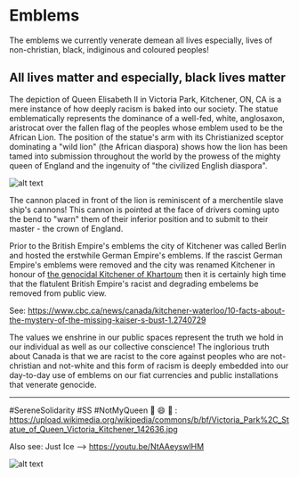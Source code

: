 # Emblems
The emblems we currently venerate demean all lives especially, lives of non-christian, black, indiginous and coloured peoples!

## All lives matter and especially, black lives matter

The depiction of Queen Elisabeth II in Victoria Park, Kitchener, ON, CA is a mere instance of how deeply racism is baked into our society. The statue emblematically represents the dominance of a well-fed, white, anglosaxon, aristrocat over the fallen flag of the peoples whose emblem used to be the African Lion. The position of the statue's arm with its Christianized sceptor dominating a "wild lion" (the African diaspora) shows how the lion has been tamed into submission throughout the world by the prowess of the mighty queen of England and the ingenuity of "the civilized English diaspora".  

![alt text](https://whoacanada.files.wordpress.com/2011/05/victoriapark3.jpg "Venerated emblems of atrocities committed against non-anglosaxon peoples")

The cannon placed in front of the lion is reminiscent of a merchentile slave ship's cannons! This cannon is pointed at the face of drivers coming upto the bend to "warn" them of their inferior position and to submit to their master - the crown of England. 

Prior to the British Empire's emblems the city of Kitchener was called Berlin and hosted the erstwhile German Empire's emblems. If the rascist German Empire's emblems were removed and the city was renamed Kitchener in honour of [the genocidal Kitchener of Khartoum](https://en.wikipedia.org/wiki/Herbert_Kitchener,_1st_Earl_Kitchener) then it is certainly high time that the flatulent British Empire's racist and degrading embelems be removed from public view. 

See: https://www.cbc.ca/news/canada/kitchener-waterloo/10-facts-about-the-mystery-of-the-missing-kaiser-s-bust-1.2740729

The values we enshrine in our public spaces represent the truth we hold in our individual as well as our collective conscience! The inglorious truth about Canada is that we are racist to the core against peoples who are not-christian and not-white and this form of racism is deeply embedded into our day-to-day use of emblems on our fiat currencies and public installations that venerate genocide.

---

#SereneSolidarity #SS #NotMyQueen :middle_finger: :smile: :middle_finger: : https://upload.wikimedia.org/wikipedia/commons/b/bf/Victoria_Park%2C_Statue_of_Queen_Victoria_Kitchener_142636.jpg

Also see: Just Ice --> https://youtu.be/NtAAeyswlHM

![alt text](https://cdn.vox-cdn.com/thumbor/pGTW7V-cKoyt7I72N-2qUmKRU4Y=/0x0:840x300/720x0/filters:focal(0x0:840x300):format(webp):no_upscale()/cdn.vox-cdn.com/uploads/chorus_asset/file/4027016/all%20lives%20matter%20cartoon.png)
